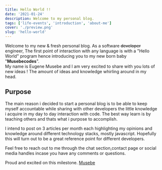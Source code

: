 ```yaml
---
title: Hello World !!
date: '2021-01-24'
description: Welcome to my personal blog.
tags: ['life-events', 'introduction', 'about-me']
cover: './preview.png'
slug: 'hello-world'
---
```


Welcome to my new & fresh personal blog. As a software <strike>developer</strike> engineer, The first point of interaction with any language is with a "Hello World" program hence introducing you to my new born baby "<b>Musebecodes</b>".<br/>
My name is Eugene Musebe and I am very excited to share with you lots of new ideas ! The amount of ideas and knowledge whirling around in my head.

## Purpose

The main reason i decided to start a personal blog is to be able to keep myself accountable while sharing with other developers the little knowledge i acquire in my day to day interaction with code. The best way learn is by teaching others and thats what i purpose to accomplish.

I intend to post on 3 articles per month each highlighting my opinions and knowledge around different technology stacks, mostly javascript. Hopefully this will turn out to be a great reference point for different developers.

Feel free to reach out to me through the chat section,contact page or social media handles incase you have any comments or questions.

Proud and excited on this milestone. [Musebe](https://musebecodes.dev)
